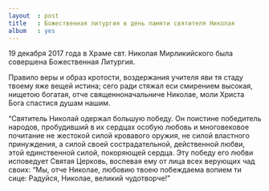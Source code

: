 ```yaml
---
layout  : post
title   : Божественная литургия в день памяти святителя Николая
album   : yes
---
```

19 декабря 2017 года в Храме свт. Николая Мирликийского была совершена Божественная Литургия.

Правило веры и образ кротости, воздержания учителя яви тя стаду твоему яже вещей истина; сего ради стяжал еси смирением высокая, нищетою богатая, отче священноначальниче Николае, моли Христа Бога спастися душам нашим.

“Святитель Николай одержал большую победу. Он поистине победитель народов, пробудивший в их сердцах особую любовь и многовековое почитание не жестокой силой кровавого оружия, не силой властного принуждения, а силой своей сострадательной, действенной любви, этой единственной силой, покоряющей сердца. Эту победу его любви исповедует Святая Церковь, воспевая ему от лица всех верующих чад своих: “Мы, отче Николае, любовию твоею побеждаема вопием ти сице: Радуйся, Николае, великий чудотворче!” 
